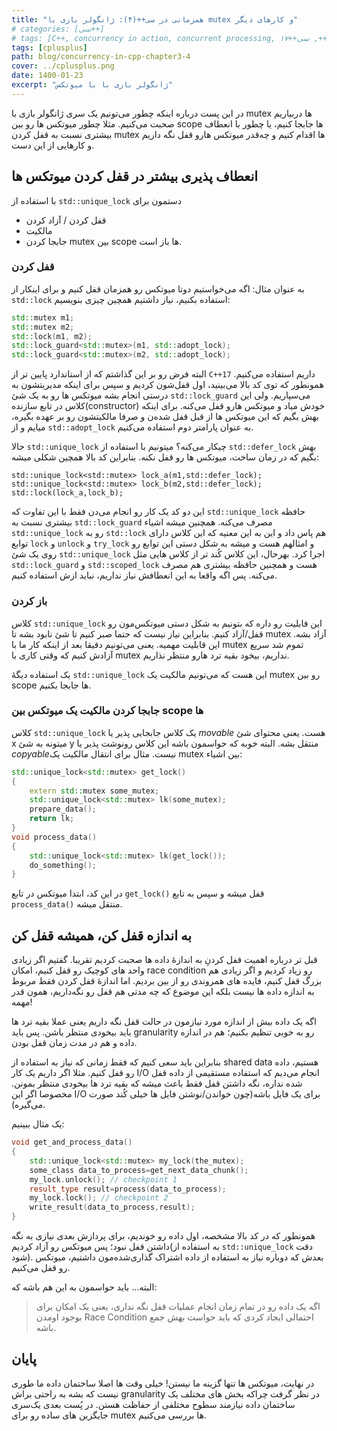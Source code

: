 ```yaml
---
title: "همزمانی در سی++(۴): ژانگولر بازی با mutex و کارهای دیگر"
# categories: [سی++]
# tags: [C++, concurrency in action, concurrent processing, موازی کاری, همزمانی, سی++, سی++۱۷, shared data, mutex, "std::mutex", میوتکس, "Dead Lock", ددلاک, "std::lock", "std::scoped_lock", thread, multithread, multi thread, multi threading, "std::unique_lock", چند نخی, برنامه نویسی چند نخی]
tags: [cplusplus]
path: blog/concurrency-in-cpp-chapter3-4
cover: ../cplusplus.png
date: 1400-01-23
excerpt: "ژانگولر بازی با با میوتکس"
---
```



در این پست درباره اینکه چطور می‌تونیم یک سری ژانگولر بازی با mutex ها دربیاریم صحبت می‌کنیم. مثلا چطور میوتکس ها رو بین scope ها جابجا کنیم، یا چطور با انعطاف بیشتری نسبت به قفل کردن mutex ها اقدام کنیم و چه‌قدر میوتکس هارو قفل نگه‌ داریم و کارهایی از این دست.

## انعطاف پذیری بیشتر در قفل کردن میوتکس ها

با استفاده از `std::unique_lock` دستمون برای
+ قفل کردن / آزاد کردن
+ مالکیت
+ جابجا کردن mutex بین scope ها
باز است.

### قفل کردن

به عنوان مثال: اگه می‌خواستیم دوتا میوتکس رو همزمان قفل کنیم و برای اینکار از `std::lock` استفاده بکنیم، نیاز داشتیم همچین چیزی بنویسیم:

```cpp
std::mutex m1;
std::mutex m2;
std::lock(m1, m2);
std::lock_guard<std::mutex>(m1, std::adopt_lock);
std::lock_guard<std::mutex>(m2, std::adopt_lock);
```
البته فرض رو بر این گذاشتم که از استاندارد پایین تر از `C++17` داریم استفاده می‌کنیم. همونطور که توی کد بالا می‌بینید، اول قفل‌شون کردیم و سپس برای اینکه مدیریتشون به درستی انجام بشه میوتکس ها رو به یک شئ `std::lock_guard` می‌سپاریم. ولی این کلاس در تابع سازنده(constructor) خودش میاد و میوتکس هارو قفل می‌کنه. برای اینکه بهش بگیم که این میوتکس ها از قبل قفل شده‌ن و صرفا مالکیتشون رو بر عهده بگیره، میایم و از `std::adopt_lock` به عنوان پارامتر دوم استفاده می‌کنیم.

حالا `std::unique_lock` چیکار می‌کنه؟ میتونیم با استفاده از `std::defer_lock`  بهش بگیم که در زمان ساخت، میوتکس ها رو قفل نکنه. بنابراین کد بالا همچین شکلی میشه:

```
std::unique_lock<std::mutex> lock_a(m1,std::defer_lock);
std::unique_lock<std::mutex> lock_b(m2,std::defer_lock);
std::lock(lock_a,lock_b);
```
این دو کد یک کار رو انجام می‌دن فقط با این تفاوت که `std::unique_lock` حافظه بیشتری نسبت به `std::lock_guard` مصرف می‌کنه. همچنین میشه اشیاء `std::unique_lock` رو به `std::lock` هم پاس داد و این به این معنیه که این کلاس دارای توابع `lock` و `unlock` و `try_lock` و امثالهم هست و میشه به شکل دستی این توابع رو روی یک شئ `std::unique_lock` اجرا کرد. بهرحال،‌ این کلاس کُند تر از کلاس هایی مثل `std::lock_guard` و `std::scoped_lock` هست و همچنین حافظه بیشتری هم مصرف می‌کنه. پس اگه واقعا به این انعطافش نیاز نداریم، نباید ازش استفاده کنیم.

### باز کردن
کلاس `std::unique_lock` این قابلیت رو داره که بتونیم به شکل دستی میوتکس‌مون رو قفل/آزاد کنیم. بنابراین نیاز نیست که حتما صبر کنیم تا شئ نابود بشه تا mutex آزاد بشه. این قابلیت مهمیه. یعنی می‌تونیم دقیقا بعد از اینکه کار ما با mutex تموم شد سریع آزادش کنیم که وقتی کاری با mutex نداریم، بیخود بقیه ترد هارو منتظر نذاریم.

یک استفاده دیگهٔ `std::unique_lock` این هست که می‌تونیم مالکیت یک mutex رو بین scope ها جابجا بکنیم.

### جابجا کردن مالکیت یک میوتکس بین scope ها

کلاس `std::unique_lock` یک کلاس جابجایی پذیر یا *movable* هست. یعنی محتوای شئ x میتونه به شئ y منتقل بشه. 
البته خوبه که حواسمون باشه این کلاس رونوشت پذیر یا *copyable*نیست. مثال برای انتقال مالکیت یک mutex بین اشیاء:

```cpp
std::unique_lock<std::mutex> get_lock()
{
	extern std::mutex some_mutex;
	std::unique_lock<std::mutex> lk(some_mutex);
	prepare_data();
	return lk;
}
void process_data()
{
	std::unique_lock<std::mutex> lk(get_lock());
	do_something();
}

```
در این کد، ابتدا میوتکس در تابع `get_lock()` قفل میشه و سپس به تابع `process_data()` منتقل میشه.



## به اندازه قفل کن، همیشه قفل کن

قبل تر درباره اهمیت قفل کردنِ به اندازهٔ داده ها صحبت کردیم تقریبا. گفتیم اگر زیادی واحد های کوچیک رو قفل کنیم، امکان race condition رو زیاد کردیم و اگر زیادی هم بزرگ قفل کنیم، فایده های همروندی رو از بین بردیم. اما اندازهٔ قفل کردن فقط مربوط به اندازه داده ها نیست بلکه این موضوع که چه مدتی هم قفل رو نگه‌داریم، همون قدر مهمه!

اگه یک داده بیش از اندازه مورد نیازمون در حالت قفل نگه داریم یعنی عملا بقیه ترد ها باید بیخودی منتظر باشن. پس باید granularity رو به خوبی تنظیم بکنیم؛ هم در اندازه داده و هم در مدت زمان قفل بودن.

بنابراین باید سعی کنیم که فقط زمانی که نیاز به استفاده از shared data هستیم، داده رو قفل کنیم. مثلا اگر داریم یک کار I/O انجام می‌دیم که استفاده مستقیمی از داده قفل شده نداره، نگه داشتن قفل فقط باعث میشه که بقیه ترد ها بیخودی منتظر بمونن. مخصوصا اگر این  I/O برای یک فایل باشه(چون خواندن/نوشتن فایل ها خیلی کُند صورت می‌گیره).

یک مثال ببینیم:

```cpp
void get_and_process_data()
{
	std::unique_lock<std::mutex> my_lock(the_mutex);
	some_class data_to_process=get_next_data_chunk();
	my_lock.unlock(); // checkpoint 1
	result_type result=process(data_to_process);
	my_lock.lock(); // checkpoint 2
	write_result(data_to_process,result);
}
```
همونطور که در کد بالا مشخصه، اول داده رو خوندیم، برای پردازش بعدی نیازی به نگه داشتن قفل نبود؛ پس میوتکس رو آزاد کردیم(به استفاده از `std::unique_lock` دقت شود). بعدش که دوباره نیاز به استفاده از داده اشتراک گذاری‌شده‌مون داشتیم، میوتکس رو قفل می‌کنیم.

البته... باید حواسمون به این هم  باشه که:
> اگه یک داده رو در تمام زمان انجام عملیات قفل نگه‌ نداری، یعنی یک امکان برای بوجود اومدن Race Condition احتمالی ایجاد کردی که باید حواست بهش جمع باشه.

## پایان
در نهایت، میوتکس ها تنها گزینه ما نیستن! خیلی وقت ها اصلا ساختمان داده ما طوری نیست که بشه به راحتی براش granularity در نظر گرفت چراکه بخش های مختلف یک ساختمان داده نیازمند سطوح مختلفی از حفاظت هستن. در پُست بعدی یک‌سری جایگزین های ساده رو برای mutex ها بررسی می‌کنیم.














